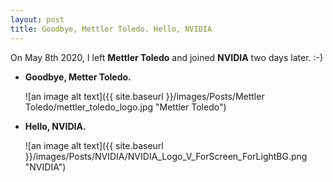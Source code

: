 ```yaml
---
layout: post
title: Goodbye, Mettler Toledo. Hello, NVIDIA 
---
```


On May 8th 2020, I left **Mettler Toledo** and joined **NVIDIA** two days later.  :-)



- **Goodbye, Metter Toledo.**

  ![an image alt text]({{ site.baseurl }}/images/Posts/Mettler Toledo/mettler_toledo_logo.jpg "Mettler Toledo")

- **Hello, NVIDIA.**

  ![an image alt text]({{ site.baseurl }}/images/Posts/NVIDIA/NVIDIA_Logo_V_ForScreen_ForLightBG.png "NVIDIA")




